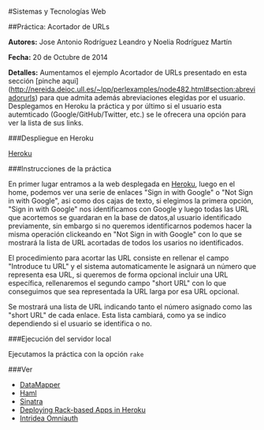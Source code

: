 #Sistemas y Tecnologías Web 

##Práctica: Acortador de URLs

**Autores:** Jose Antonio Rodríguez Leandro y Noelia Rodríguez Martín
			 
**Fecha:** 20 de Octubre de 2014

**Detalles:** Aumentamos el ejemplo Acortador de URLs presentado en esta sección [pinche aqui] (http://nereida.deioc.ull.es/~lpp/perlexamples/node482.html#section:abreviadorurls) para que admita además abreviaciones elegidas por el usuario. Desplegamos en Heroku la práctica y por último si el usuario esta autemticado (Google/GitHub/Twitter, etc.) se le ofrecera una opción para ver la lista de sus links.


###Despliegue en Heroku

[Heroku](http://acortador.herokuapp.com/)

###Instrucciones de la práctica

En primer lugar entramos a la web desplegada en [Heroku](http://acortador.herokuapp.com/), luego en el home, podemos ver una serie de enlaces "Sign in with Google" o "Not Sign in with Google", asi como dos cajas de texto, si elegimos la primera opción, "Sign in with Google" nos identificamos con Google y luego todas las URL que acortemos se guardaran en la base de datos,al usuario identificado previamente, sin embargo si no queremos identificarnos podemos hacer la misma operación clickeando en "Not Sign in with Google" con lo que se mostrará la lista de URL acortadas de todos los usarios no identificados.

El procedimiento para acortar las URL consiste en rellenar el campo "Introduce tu URL" y el sistema automaticamente le asignará un número que representa esa URL, si queremos de forma opcional incluir una URL específica, rellenaremos el segundo campo "short URL" con lo que conseguimos que sea representada la URL larga por esa URL opcional. 

Se mostrará una lista de URL indicando tanto el número asignado como las "short URL" de cada enlace. Esta lista cambiará, como ya se indico dependiendo si el usuario se identifica o no.

###Ejecución del servidor local

Ejecutamos la práctica con la opción `rake`

###Ver

* [DataMapper](http://datamapper.org/getting-started.html)
* [Haml](http://haml.info/)
* [Sinatra](http://www.sinatrarb.com/)
* [Deploying Rack-based Apps in Heroku](https://devcenter.heroku.com/articles/rack)
* [Intridea Omniauth](https://github.com/intridea/omniauth)

